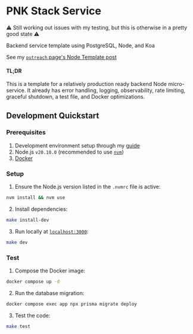 # PNK Stack Service

⚠️ Still working out issues with my testing, but this is otherwise in a pretty good state ⚠️

Backend service template using PostgreSQL, Node, and Koa

See my [`outreach` page's Node Template post][outreach]

#### TL;DR
This is a template for a relatively production ready backend Node micro-service. It already has error handling, logging, observability, rate limiting, graceful shutdown, a test file, and Docker optimizations.

## Development Quickstart

### Prerequisites

1. Development environment setup through my [guide][setup]
2. Node.js `v20.10.0` (recommended to use [`nvm`][nvm])
3. [Docker][docker]

### Setup

1. Ensure the Node.js version listed in the `.nvmrc` file is active:
```sh
nvm install && nvm use
```
2. Install dependencies:
```sh
make install-dev
```
3. Run locally at [`localhost:3000`][local]:
```sh
make dev
```

### Test

1. Compose the Docker image:
```sh
docker compose up -d
```
2. Run the database migration:
```sh
docker compose exec app npx prisma migrate deploy
```
3. Test the code:
```sh
make test
```

[outreach]: https://github.com/irmerk/outreach/blob/main/blog/node-template.md
[setup]: https://github.com/irmerk/outreach/blob/main/blog/node-template.md#setup
[nvm]: https://github.com/nvm-sh/nvm
[docker]: https://www.docker.com/get-started/
[local]: http://localhost:3000
